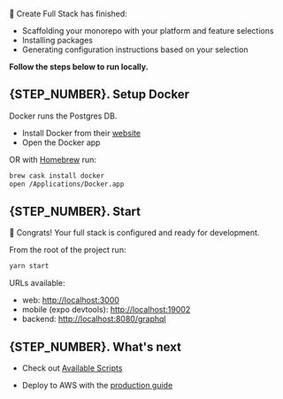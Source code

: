 🎉 Create Full Stack has finished:

- Scaffolding your monorepo with your platform and feature selections
- Installing packages
- Generating configuration instructions based on your selection

**Follow the steps below to run locally.**

## {STEP_NUMBER}. Setup Docker

Docker runs the Postgres DB.

- Install Docker from their [website](https://docs.docker.com/get-docker/)
- Open the Docker app

<!-- @remove-mac-begin -->

OR with [Homebrew](https://brew.sh/) run:

```bash
brew cask install docker
open /Applications/Docker.app
```

<!-- @remove-mac-end -->

## {STEP_NUMBER}. Start

🎉 Congrats! Your full stack is configured and ready for development.

From the root of the project run:

```bash
yarn start
```

URLs available:

<!-- @remove-web-begin -->

- web: [http://localhost:3000](http://localhost:3000)
  <!-- @remove-web-end -->
  <!-- @remove-mobile-begin -->
- mobile (expo devtools): [http://localhost:19002](http://localhost:19002)
  <!-- @remove-mobile-end -->
- backend: [http://localhost:8080/graphql](http://localhost:8080/graphql)

## {STEP_NUMBER}. What's next

- Check out [Available Scripts](https://create-full-stack.com/docs/available_scripts)
<!-- @remove-pulumi-aws-begin -->
- Deploy to AWS with the [production guide]({PRODUCTION_FILENAME})
<!-- @remove-pulumi-aws-end -->
